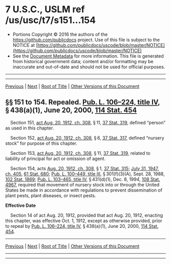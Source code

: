 ---
---

# 7 U.S.C., USLM ref /us/usc/t7/s151...154

* Portions Copyright © 2016 the authors of the https://github.com/publicdocs project.
  Use of this file is subject to the NOTICE at [https://github.com/publicdocs/uscode/blob/master/NOTICE](https://github.com/publicdocs/uscode/blob/master/NOTICE)
* See the [Document Metadata](././../../../..//README.md) for more information.
  This file is generated from historical government data; content and/or formatting may be inaccurate and out-of-date and should not be used for official purposes.

----------
----------

[Previous](./../../../..//us/usc/t7/ch8/m__us_usc_t7_ch8.md) | [Next](./../../../..//us/usc/t7/ch8/m__us_usc_t7_s155.md) | [Root of Title](./../../../../) | [Other Versions of this Document](https://publicdocs.github.io/go/links?ns=uslm&ref=%2Fus%2Fusc%2Ft7%2Fs151...154)

## §§ 151 to 154. Repealed. [Pub. L. 106–224, title IV][/us/pl/106/224/tIV], § 438(a)(1), June 20, 2000, [114 Stat. 454][/us/stat/114/454]

    Section 151, [act Aug. 20, 1912, ch. 308][/us/act/1912-08-20/ch308], § 11, [37 Stat. 319][/us/stat/37/319], defined “person” as used in this chapter.

    Section 152, [act Aug. 20, 1912, ch. 308][/us/act/1912-08-20/ch308], § 6, [37 Stat. 317][/us/stat/37/317], defined “nursery stock” for purpose of this chapter.

    Section 153, [act Aug. 20, 1912, ch. 308][/us/act/1912-08-20/ch308], § 11, [37 Stat. 319][/us/stat/37/319], related to liability of principal for act or omission of agent.

    Section 154, acts [Aug. 20, 1912, ch. 308][/us/act/1912-08-20/ch308], § 1, [37 Stat. 315][/us/stat/37/315]; [July 31, 1947, ch. 405][/us/act/1947-07-31/ch405], [61 Stat. 680][/us/stat/61/680]; [Pub. L. 100–449, title III][/us/pl/100/449/tIII], § 301(f)(3)(A), Sept. 28, 1988, [102 Stat. 1869][/us/stat/102/1869]; [Pub. L. 103–465, title IV][/us/pl/103/465/tIV], § 431(d)(1), Dec. 8, 1994, [108 Stat. 4967][/us/stat/108/4967], required that movement of nursery stock into or through the United States be made in accordance with regulations to prevent dissemination of plant pests, plant diseases, or insect pests.

 __Effective Date__ 

    Section 14 of act Aug. 20, 1912, provided that act Aug. 20, 1912, enacting this chapter, was effective Oct. 1, 1912, except as otherwise provided, prior to repeal by [Pub. L. 106–224, title IV][/us/pl/106/224/tIV], § 438(a)(1), June 20, 2000, [114 Stat. 454][/us/stat/114/454].

----------

[Previous](./../../../..//us/usc/t7/ch8/m__us_usc_t7_ch8.md) | [Next](./../../../..//us/usc/t7/ch8/m__us_usc_t7_s155.md) | [Root of Title](./../../../../) | [Other Versions of this Document](https://publicdocs.github.io/go/links?ns=uslm&ref=%2Fus%2Fusc%2Ft7%2Fs151...154)

----------
----------

[/us/pl/106/224/tIV]: https://publicdocs.github.io/go/links?ns=uslm&ref=%2Fus%2Fpl%2F106%2F224%2FtIV
[/us/stat/114/454]: https://publicdocs.github.io/go/links?ns=uslm&ref=%2Fus%2Fstat%2F114%2F454
[/us/act/1912-08-20/ch308]: https://publicdocs.github.io/go/links?ns=uslm&ref=%2Fus%2Fact%2F1912-08-20%2Fch308
[/us/stat/37/319]: https://publicdocs.github.io/go/links?ns=uslm&ref=%2Fus%2Fstat%2F37%2F319
[/us/act/1912-08-20/ch308]: https://publicdocs.github.io/go/links?ns=uslm&ref=%2Fus%2Fact%2F1912-08-20%2Fch308
[/us/stat/37/317]: https://publicdocs.github.io/go/links?ns=uslm&ref=%2Fus%2Fstat%2F37%2F317
[/us/act/1912-08-20/ch308]: https://publicdocs.github.io/go/links?ns=uslm&ref=%2Fus%2Fact%2F1912-08-20%2Fch308
[/us/stat/37/319]: https://publicdocs.github.io/go/links?ns=uslm&ref=%2Fus%2Fstat%2F37%2F319
[/us/act/1912-08-20/ch308]: https://publicdocs.github.io/go/links?ns=uslm&ref=%2Fus%2Fact%2F1912-08-20%2Fch308
[/us/stat/37/315]: https://publicdocs.github.io/go/links?ns=uslm&ref=%2Fus%2Fstat%2F37%2F315
[/us/act/1947-07-31/ch405]: https://publicdocs.github.io/go/links?ns=uslm&ref=%2Fus%2Fact%2F1947-07-31%2Fch405
[/us/stat/61/680]: https://publicdocs.github.io/go/links?ns=uslm&ref=%2Fus%2Fstat%2F61%2F680
[/us/pl/100/449/tIII]: https://publicdocs.github.io/go/links?ns=uslm&ref=%2Fus%2Fpl%2F100%2F449%2FtIII
[/us/stat/102/1869]: https://publicdocs.github.io/go/links?ns=uslm&ref=%2Fus%2Fstat%2F102%2F1869
[/us/pl/103/465/tIV]: https://publicdocs.github.io/go/links?ns=uslm&ref=%2Fus%2Fpl%2F103%2F465%2FtIV
[/us/stat/108/4967]: https://publicdocs.github.io/go/links?ns=uslm&ref=%2Fus%2Fstat%2F108%2F4967
[/us/pl/106/224/tIV]: https://publicdocs.github.io/go/links?ns=uslm&ref=%2Fus%2Fpl%2F106%2F224%2FtIV
[/us/stat/114/454]: https://publicdocs.github.io/go/links?ns=uslm&ref=%2Fus%2Fstat%2F114%2F454


